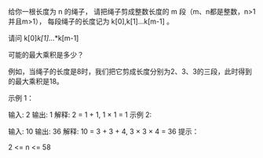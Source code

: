 给你一根长度为 n 的绳子，
请把绳子剪成整数长度的 m 段（m、n都是整数，n>1并且m>1），
每段绳子的长度记为 k[0],k[1]...k[m-1] 。

请问 k[0]*k[1]*...*k[m-1]

可能的最大乘积是多少？

例如，当绳子的长度是8时，我们把它剪成长度分别为2、3、3的三段，此时得到的最大乘积是18。

示例 1：

输入: 2
输出: 1
解释: 2 = 1 + 1, 1 × 1 = 1
示例 2:

输入: 10
输出: 36
解释: 10 = 3 + 3 + 4, 3 × 3 × 4 = 36
提示：

2 <= n <= 58
